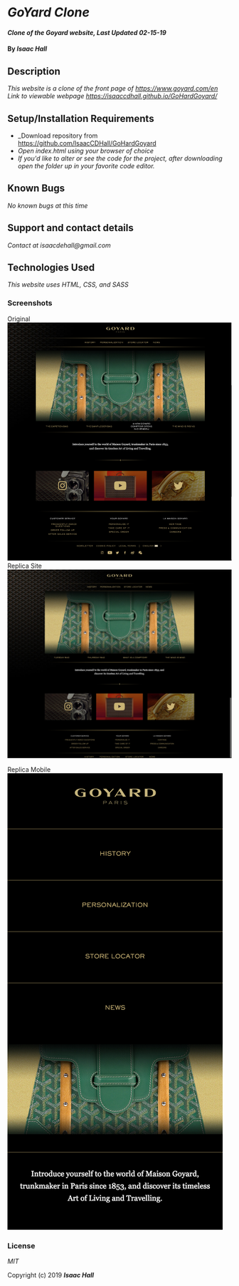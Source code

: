 # _GoYard Clone_

#### _Clone of the Goyard website, Last Updated 02-15-19_

#### By _**Isaac Hall**_

## Description

_This website is a clone of the front page of https://www.goyard.com/en_
_Link to viewable webpage https://isaaccdhall.github.io/GoHardGoyard/_

## Setup/Installation Requirements

* _Download repository from https://github.com/IsaacCDHall/GoHardGoyard
* _Open index.html using your browser of choice_
* _If you'd like to alter or see the code for the project, after downloading open the folder up in your favorite code editor._

## Known Bugs

_No known bugs at this time_

## Support and contact details

_Contact at isaacdehall@gmail.com_

## Technologies Used

_This website uses HTML, CSS, and SASS_

### Screenshots
Original ![Original Site](img/fullPage.png?raw=true "Original Website")
Replica Site![My Site](img/replicaSiteLarge.png?raw=true "My Website")

Replica Mobile![My Site bottom](img/replicaSiteSmall.png?raw=true "My Website")


### License

*MIT*

Copyright (c) 2019 **_Isaac Hall_**
